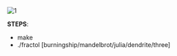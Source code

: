 ![1](pics/fractol.gif)

**STEPS**:
- make
- ./fractol [burningship/mandelbrot/julia/dendrite/three]
